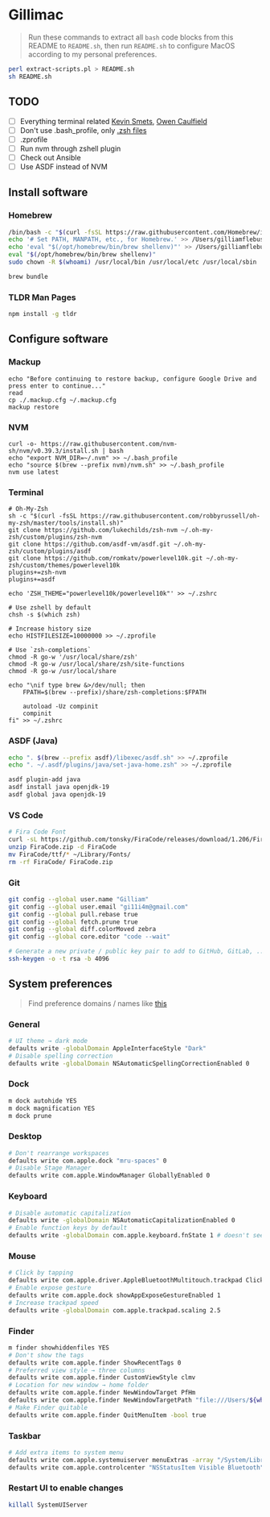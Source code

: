 # Gillimac

> Run these commands to extract all `bash` code blocks from this README to `README.sh`, then run `README.sh` to configure MacOS according to my personal preferences.

```sh
perl extract-scripts.pl > README.sh
sh README.sh
```

## TODO

- [ ] Everything terminal related [Kevin Smets](https://gist.github.com/kevin-smets/8568070), [Owen Caulfield](https://medium.com/@caulfieldOwen/youre-missing-out-on-a-better-mac-terminal-experience-d73647abf6d7)
- [ ] Don't use .bash_profile, only [.zsh files](https://zsh.sourceforge.io/Intro/intro_3.html)
- [ ] .zprofile
- [ ] Run nvm through zshell plugin
- [ ] Check out Ansible
- [ ] Use ASDF instead of NVM

## Install software

### Homebrew

```bash
/bin/bash -c "$(curl -fsSL https://raw.githubusercontent.com/Homebrew/install/HEAD/install.sh)"
echo '# Set PATH, MANPATH, etc., for Homebrew.' >> /Users/gilliamflebus/.zprofile
echo 'eval "$(/opt/homebrew/bin/brew shellenv)"' >> /Users/gilliamflebus/.zprofile
eval "$(/opt/homebrew/bin/brew shellenv)"
sudo chown -R $(whoami) /usr/local/bin /usr/local/etc /usr/local/sbin

brew bundle
```

### TLDR Man Pages

```bash
npm install -g tldr
```

## Configure software

### Mackup
```
echo "Before continuing to restore backup, configure Google Drive and press enter to continue..."
read
cp ./.mackup.cfg ~/.mackup.cfg
mackup restore
```

### NVM

```todo
curl -o- https://raw.githubusercontent.com/nvm-sh/nvm/v0.39.3/install.sh | bash
echo "export NVM_DIR=~/.nvm" >> ~/.bash_profile
echo "source $(brew --prefix nvm)/nvm.sh" >> ~/.bash_profile
nvm use latest
```

### Terminal

```todo
# Oh-My-Zsh
sh -c "$(curl -fsSL https://raw.githubusercontent.com/robbyrussell/oh-my-zsh/master/tools/install.sh)"
git clone https://github.com/lukechilds/zsh-nvm ~/.oh-my-zsh/custom/plugins/zsh-nvm
git clone https://github.com/asdf-vm/asdf.git ~/.oh-my-zsh/custom/plugins/asdf
git clone https://github.com/romkatv/powerlevel10k.git ~/.oh-my-zsh/custom/themes/powerlevel10k
plugins+=zsh-nvm
plugins+=asdf

echo 'ZSH_THEME="powerlevel10k/powerlevel10k"' >> ~/.zshrc

# Use zshell by default
chsh -s $(which zsh)

# Increase history size
echo HISTFILESIZE=10000000 >> ~/.zprofile

# Use `zsh-completions`
chmod -R go-w '/usr/local/share/zsh'
chmod -R go-w /usr/local/share/zsh/site-functions
chmod -R go-w /usr/local/share

echo "\nif type brew &>/dev/null; then
    FPATH=$(brew --prefix)/share/zsh-completions:$FPATH

    autoload -Uz compinit
    compinit
fi" >> ~/.zshrc
```

### ASDF (Java)

```bash
echo ". $(brew --prefix asdf)/libexec/asdf.sh" >> ~/.zprofile
echo ". ~/.asdf/plugins/java/set-java-home.zsh" >> ~/.zprofile

asdf plugin-add java
asdf install java openjdk-19
asdf global java openjdk-19
```

### VS Code

```bash
# Fira Code Font
curl -sL https://github.com/tonsky/FiraCode/releases/download/1.206/FiraCode_1.206.zip > FiraCode.zip
unzip FiraCode.zip -d FiraCode
mv FiraCode/ttf/* ~/Library/Fonts/
rm -rf FiraCode/ FiraCode.zip
```

### Git

```bash
git config --global user.name "Gilliam"
git config --global user.email "gi11i4m@gmail.com"
git config --global pull.rebase true
git config --global fetch.prune true
git config --global diff.colorMoved zebra
git config --global core.editor "code --wait"

# Generate a new private / public key pair to add to GitHub, GitLab, ...
ssh-keygen -o -t rsa -b 4096
```

## System preferences

> Find preference domains / names like [this](https://pawelgrzybek.com/change-macos-user-preferences-via-command-line/)

### General

```bash
# UI theme → dark mode
defaults write -globalDomain AppleInterfaceStyle "Dark"
# Disable spelling correction
defaults write -globalDomain NSAutomaticSpellingCorrectionEnabled 0
```

### Dock

```bash
m dock autohide YES
m dock magnification YES
m dock prune
```

### Desktop

```bash
# Don't rearrange workspaces
defaults write com.apple.dock "mru-spaces" 0
# Disable Stage Manager
defaults write com.apple.WindowManager GloballyEnabled 0
```

### Keyboard

```bash
# Disable automatic capitalization
defaults write -globalDomain NSAutomaticCapitalizationEnabled 0
# Enable function keys by default
defaults write -globalDomain com.apple.keyboard.fnState 1 # doesn't seem to work...
```

### Mouse

```bash
# Click by tapping
defaults write com.apple.driver.AppleBluetoothMultitouch.trackpad Clicking 1
# Enable expose gesture
defaults write com.apple.dock showAppExposeGestureEnabled 1
# Increase trackpad speed
defaults write -globalDomain com.apple.trackpad.scaling 2.5
```

### Finder

```bash
m finder showhiddenfiles YES
# Don't show the tags
defaults write com.apple.finder ShowRecentTags 0
# Preferred view style → three columns
defaults write com.apple.finder CustomViewStyle clmv
# Location for new window → home folder
defaults write com.apple.finder NewWindowTarget PfHm
defaults write com.apple.finder NewWindowTargetPath "file:///Users/${whoami}/"
# Make Finder quitable
defaults write com.apple.finder QuitMenuItem -bool true
```

### Taskbar

```bash
# Add extra items to system menu
defaults write com.apple.systemuiserver menuExtras -array "/System/Library/CoreServices/Menu Extras/Bluetooth.menu" "/System/Library/CoreServices/Menu Extras/Clock.menu" "/System/Library/CoreServices/Menu Extras/Displays.menu" "/System/Library/CoreServices/Menu Extras/Volume.menu"
defaults write com.apple.controlcenter "NSStatusItem Visible Bluetooth" 1
```

### Restart UI to enable changes

```bash
killall SystemUIServer
```

